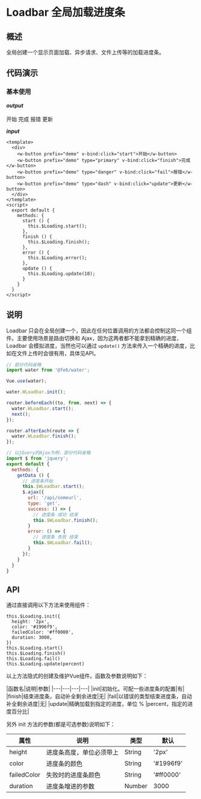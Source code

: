 # Loadbar 全局加载进度条

## 概述
全局创建一个显示页面加载、异步请求、文件上传等的加载进度条。

## 代码演示

### 基本使用

***output***
<br>
<br>
<w-button prefix="demo" v-bind:click="start">开始</w-button>
<w-button prefix="demo" type="primary" v-bind:click="finish">完成</w-button>
<w-button prefix="demo" type="danger" v-bind:click="fail">报错</w-button>
<w-button prefix="demo" type="dash" v-bind:click="update">更新</w-button>

***input***
``` vue
<template>
  <div>
    <w-button prefix="demo" v-bind:click="start">开始</w-button>
    <w-button prefix="demo" type="primary" v-bind:click="finish">完成</w-button>
    <w-button prefix="demo" type="danger" v-bind:click="fail">报错</w-button>
    <w-button prefix="demo" type="dash" v-bind:click="update">更新</w-button>
  </div>
</template>
<script>
  export default {
    methods: {
      start () {
        this.$Loading.start();
      },
      finish () {
        this.$Loading.finish();
      },
      error () {
        this.$Loading.error();
      },
      update () {
        this.$Loading.update(10);
      }
    }
  }
</script>
```

## 说明
Loadbar 只会在全局创建一个，因此在任何位置调用的方法都会控制这同一个组件。主要使用场景是路由切换和 Ajax，因为这两者都不能拿到精确的进度，Loadbar 会模拟进度，当然也可以通过 `update()` 方法来传入一个精确的进度，比如在文件上传时会很有用，具体见API。

``` js
// 部分代码省略
import water from '@fe6/water';

Vue.use(water);

water.WLoadbar.init();

router.beforeEach((to, from, next) => {
  water.WLoadbar.start();
  next();
});

router.afterEach(route => {
  water.WLoadbar.finish();
});
```

``` js
// 以jQuery的Ajax为例，部分代码省略
import $ from 'jquery';
export default {
  methods: {
    getData () {
      // 进度条开始
      this.$WLoadbar.start();
      $.ajax({
        url: '/api/someurl',
        type: 'get',
        success: () => {
          // 进度条 成功 结束
          this.$WLoadbar.finish();
        }
        error: () => {
          // 进度条 失败 结束
          this.$WLoadbar.fail();
        }
      });
    }
  }
}
```

## API

通过直接调用以下方法来使用组件：

```
this.$Loading.init({
  height: '2px',
  color: '#1996f9',
  failedColor: '#ff0000',
  duration: 3000,
})
this.$Loading.start()
this.$Loading.finish()
this.$Loading.fail()
this.$Loading.update(percent)
```

以上方法隐式的创建及维护Vue组件。函数及参数说明如下：

|函数名|说明|参数|
|---|---|---|---|
|init|初始化。可配一些进度条的配置|有|
|finish|结束进度条，自动补全剩余进度|无|
|fail|以错误的类型结束进度条，自动补全剩余进度|无|
|update|精确加载到指定的进度，单位 % |percent，指定的进度百分比|

另外 init 方法的参数(都是可选参数)说明如下：

|属性|说明|类型|默认|
|---|---|---|---|
|height|进度条高度，单位必须带上|String|'2px'|
|color|进度条的颜色|String|'#1996f9'|
|failedColor|失败时的进度条颜色|String|'#ff0000'|
|duration|进度条增进的参数|Number|3000|

<script>
import WLoadbar from './index';
import WButton from '../button/Button';

export default {
  mounted() {
    WLoadbar.init();
  },
  methods: {
    start() {
      WLoadbar.start();
    },
    finish() {
      WLoadbar.finish();
    },
    fail() {
      WLoadbar.fail();
    },
    update () {
      WLoadbar.update(10);
    },
  },
  components: {
    WLoadbar,
    WButton,
  },
}
</script>
<style lang="scss">
@import '../button/style/button.scss';
@import './style/loadbar.scss';

.demo-button {
  margin: 0 8px 8px 0;
  vertical-align: middle;
}
</style>
